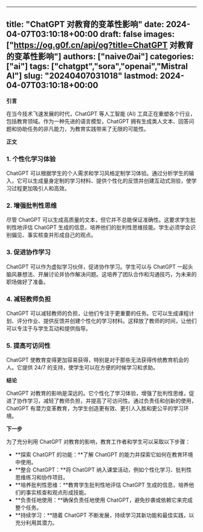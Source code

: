 
---
title: "ChatGPT 对教育的变革性影响"
date: 2024-04-07T03:10:18+00:00
draft: false
images: ["https://og.g0f.cn/api/og?title=ChatGPT 对教育的变革性影响"]
authors: ["naiveのai"]
categories: ["ai"]
tags: ["chatgpt","sora","openai","Mistral AI"]
slug: "20240407031018"
lastmod: 2024-04-07T03:10:18+00:00
---
**引言**

在当今技术飞速发展的时代，ChatGPT 等人工智能 (AI) 工具正在重塑各个行业，包括教育领域。作为一种先进的语言模型，ChatGPT 拥有生成类人文本、回答问题和协助任务的非凡能力，为教育实践带来了无限的可能性。

**正文**

### 1. 个性化学习体验

ChatGPT 可以根据学生的个人需求和学习风格定制学习体验。通过分析学生的输入，它可以生成量身定制的学习材料、提供个性化的反馈并创建互动式测验，使学习过程更加吸引人和高效。

### 2. 增强批判性思维

尽管 ChatGPT 可以生成高质量的文本，但它并不总能保证准确性。这要求学生批判性地评估 ChatGPT 生成的信息，培养他们的批判性思维技能。学生必须学会识别偏见、事实核查并形成自己的观点。

### 3. 促进协作学习

ChatGPT 可以作为虚拟学习伙伴，促进协作学习。学生可以与 ChatGPT 一起头脑风暴想法、开展讨论并协作解决问题。这培养了团队合作和沟通技巧，为未来的职场做好了准备。

### 4. 减轻教师负担

ChatGPT 可以减轻教师的负担，让他们专注于更重要的任务。它可以生成课程计划、评分作业、提供反馈并创建个性化的学习材料。这释放了教师的时间，让他们可以专注于与学生互动和提供指导。

### 5. 提高可访问性

ChatGPT 使教育变得更加容易获得，特别是对于那些无法获得传统教育机会的人。它提供 24/7 的支持，使学生可以在方便的时候学习和求助。

**结论**

ChatGPT 对教育的影响是深远的。它个性化了学习体验，增强了批判性思维，促进了协作学习，减轻了教师负担，并提高了可访问性。通过负责任和创新的使用，ChatGPT 有潜力变革教育，为学生创造更有效、更引人入胜和更公平的学习环境。

**下一步**

为了充分利用 ChatGPT 对教育的影响，教育工作者和学生可以采取以下步骤：

* **探索 ChatGPT 的功能：**了解 ChatGPT 的能力并探索它如何在教育环境中使用。
* **整合 ChatGPT：**将 ChatGPT 纳入课堂活动，例如个性化学习、批判性思维练习和协作项目。
* **培养批判性思维：**教育学生批判性地评估 ChatGPT 生成的信息，培养他们的事实核查和观点形成技能。
* **负责任地使用：**确保负责任地使用 ChatGPT，避免抄袭或依赖它来完成整个任务。
* **持续学习：**随着 ChatGPT 不断发展，持续学习其新功能和最佳实践，以充分利用其潜力。